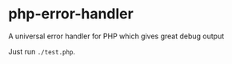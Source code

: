 php-error-handler
=================

A universal error handler for PHP which gives great debug output

Just run `./test.php`.
